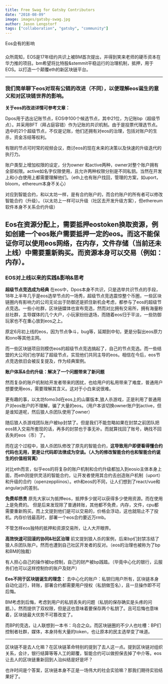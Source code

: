 ```yaml
---
title: Free Swag for Gatsby Contributors
date: "2018-08-09"
image: images/gatsby-swag.jpg
author: Jason Lengstorf
tags: ["collaboration", "gatsby", "community"]
---
```


Eos会有的影响

### 
众所周知，EOS是17年纽约共识上被BM首次提出，并得到笑来老师的硬币资本在华力推的项目。bm希望将比特股&stemmit平稳运行的治理机制，抵押，用于EOS。以打造一个颠覆eth的新区块链平台。

---- 
### 我们简单聊下eos对现有公链的改进（不同），以便理解eos诞生的意义和对区块链世界的影响。

**关于eos的改进详情可参考文章：** [](https://ethluz.github.io/blog/2018-09-06-eos/influence/ "eth对比eos之异同")

Dpos用于选出记账节点，EOS中100个候选节点，其中21位，为记账bp（超级节点）。并采用BFT（拜占庭容错）作为记账的共识机制。由于是投票代理选节点。选中的21个超级节点，不仅是记账，他们还拥有对eos的治理，包括对账户的生杀，资金冻结等权利。

有限的节点可时常的视频会议，商讨eos的现在未来的决策以及快速的升级迭代的执行力。

账户类型上增加权限的设定，分为owner 和active两种，owner对整个账户拥有全部权限。active如名字仅限使用，且允许两种权限分别是不同私钥。当然在开发上和小白使用上都需要理解他们。（eth上也有账户找回，管理的方案，如uport，bloom，ethereum本身不关心）

对应到智能合约，和以太坊一样，是有合约账户的，而合约账户的所有者可以修改智能合约（升级）。（以太坊上一样可以升级（社区去开发升级方案），但ethereum软件本身不关系合约升级）


Eos在资源分配上，需要抵押eostoken换取资源，例如创建一个eos账户需要抵押一定的eos。而这不能保证你可以使用eos网络，在内存，文件存储（当前还未上线）中需要重新购买。而资源本身可以交易（例如：内存）。
---- 
### EOS对上线以来的实践&影响&思考

**超级节点竞选成为经典**
在eos中，Dpos本身不共识，只是选举共识节点的手段，18年上半年几乎是eos选举节点的一场秀，超级节点竞选震惊整个币圈，一些区块链圈内有影响力的公司无论出于防御还是抓住新机会考虑，都参与了eos的超级节点竞选。一些小社群，区块链媒体也宣布竞选，然而对比拥有交易所，拥有海量粉丝社群，主导媒体的几个大户，小玩家纷纷退场，而随着eos归于平淡，一些防御玩家也不在重心放到eos之上。

原定6月初上线的eos，因为节点争斗，bug等，延期到中旬，更是分裂出eos原力和ono等其他主网。

而一些区块链项目则模仿eos的超级节点竞选搞起了，自己的节点竞选。而一些结盟的大公司们也学起了超级节点，实现他们共同主导的eos。相信在今后，eos节点竞选依旧会被反复提及，作为经典案例。


**账户体系&合约升级：解决了一个问题带来了新问题**

然而复杂的账户机制给开发者带来的困扰，也给用户的私用带来了难度，普通用户想要使用eos，需要理解其含义。这对于小白来说很难。

更有趣的事，以太坊fomo3d在eos上的山寨版本,狼人杀游戏，正是利用了普通用户对eos账户的不理解，骗了大量的eos。（用户本该切换owner账户到active，但是谁知道呢，然后狼人杀团队使用了owner）


随后狼人杀游戏团队账户被bp封禁了。但是我们不能忽略如果在封禁之前团队把eos转入交易所套现的话，再多的封禁也于事无补。而就算找回了账号，确找不回丢失的eos（币）了。


而在这个过程中，狼人杀团队修改了原先的智能合约，**这导致用户即便看得懂合约代码也无用，更是让代码即法律成为空谈。（人为的修改智能合约也和智能合约诞生的价值相背离）**

对比eth而言，似乎eos的将复杂的账户机制和合约升级都加入到eosio主体本身上面，而eth则提供灵活的智能合约，让开发者使用其合约去创造账户机制（uport）和升级的合约（openzeppliinos）。eth和eos的不同，让人们想到了react/vue和angularjs的差别。


**免费却昂贵**
原先大家以为抵押eos，抵押多少就可以获得多少使用资源。而在使用上是免费的。
但是后来发现除了普通转账，其他都不免费，内存，文件，cpu都需要重新购买。而上文提到他们是可以交易的，价格会浮动，这也就阻止不了投机。内存价钱最高时，部署一个eos合约要近万rmb。

不管怎样eos独特的抵押和资源交易所，让人大开眼界。


**高效快速可回滚的协同&社区治理**
前文提到狼人杀的案例，后来bp们封禁冻结了狼人杀团队账户。然而也遭到自己社区开发者的反对。（eos的治理也被称为了bp和BM的独裁）

有人担心自己的操作被bp控制，自己的财产被bp践踏。（毕竟中心化的银行，云服务们也可以这样控制你的账户及财产）

**Eos不同于区块链诞生的理念：**
去中心化的账户：私钥归用户所有，区块链本身自动化运行，转账，部署合约都需要用户授权（私钥做签名），且一旦操作即不可后悔。

BM考虑到后悔，考虑到用户的私钥丢失的问题（私钥的保存确实是头疼的问题。）。然而提供了双权限，但是这也意味着要保存两个私钥了。且可后悔也意味着，区块链最大优势不可篡改变了。

而BP的竞选，让人联想到一本书：乌合之众。而区块链圈的不少人也吐槽：BP们控制者社群，媒体，本身持有大量的token，也让原本的民主选举变了味道。


---- 

区块链不是去人化嘛？在区块链革命特别的提到了去人这一点。提到区块链对组织关系，会计，银行结算等等人工的颠覆，智能合约可以做担保去掉了中介等。eos让去人的区块链重新回到人治纠结是好是坏？

也许时间是个答案，区块链本身不正是一场伟大的社会实验嘛？那我们期待实验结果好了。




